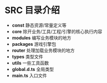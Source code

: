 # SRC 目录介绍

- **const** 静态资源/常量定义等
- **core** 除开业务/工具/工程/引擎的核心执行内容
- **modules** 编写业务模块的地方
- **packages** 游戏引擎包
- **router** 处理加载业务模块的地方
- **types** 类型文件
- **utils** 一些工具函数
- **global.d.ts** 全局类型
- **main.ts** 入口文件
